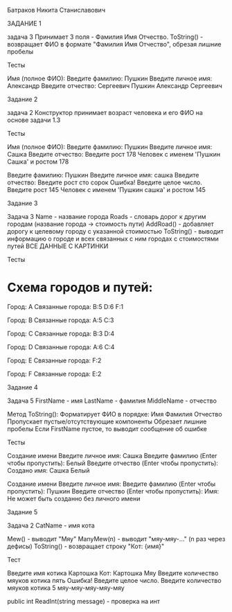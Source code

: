 Батраков Никита Станиславович

ЗАДАНИЕ 1

задача 3
Принимает 3 поля - Фамилия Имя Отчество. 
ToString() - возвращает ФИО в формате "Фамилия Имя Отчество", обрезая лишние пробелы

Тесты 

Имя (полное ФИО):
Введите фамилию: Пушкин
Введите личное имя: Александр
Введите отчество: Сергеевич
Пушкин Александр  Сергеевич


Задание 2

задача 2
Конструктор принимает возраст человека и его ФИО на основе задачи 1.3 

Тесты

Имя (полное ФИО):
Введите фамилию: Пушкин
Введите личное имя: Сашка
Введите отчество:
Введите рост 178
Человек с именем 'Пушкин Сашка' и ростом 178

Введите фамилию: Пушкин
Введите личное имя: сашка
Введите отчество:
Введите рост сто сорок
Ошибка! Введите целое число.
Введите рост 145
Человек с именем 'Пушкин сашка' и ростом 145


Задание 3

Задача 3
Name - название города
Roads - словарь дорог к другим городам (название города → стоимость пути)
AddRoad() - добавляет дорогу к целевому городу с указанной стоимостью
ToString() - выводит информацию о городе и всех связанных с ним городах с стоимостями путей
ВСЕ ДАННЫЕ С КАРТИНКИ

Тесты 

Схема городов и путей:
======================
Город: A
Связанные города:
  B:5
  D:6
  F:1

Город: B
Связанные города:
  A:5
  C:3

Город: C
Связанные города:
  B:3
  D:4

Город: D
Связанные города:
  A:6
  C:4

Город: E
Связанные города:
  F:2

Город: F
Связанные города:
  E:2


Задание 4

Задача 5
FirstName - имя
LastName - фамилия
MiddleName - отчество

Метод ToString():
Форматирует ФИО в порядке: Имя Фамилия Отчество
Пропускает пустые/отсутствующие компоненты
Обрезает лишние пробелы
Если FirstName пустое, то выводит сообщение об ошибке

Тесты

Создание имени
Введите личное имя: Сашка
Введите фамилию (Enter чтобы пропустить): Белый
Введите отчество (Enter чтобы пропустить):
Создано имя: Сашка Белый

Создание имени
Введите личное имя:
Введите фамилию (Enter чтобы пропустить): Пушкин
Введите отчество (Enter чтобы пропустить):
Имя: Не может быть созданно без личного имени

Задание 5

Задача 2
CatName - имя кота

Mew() - выводит "Мяу"
ManyMew(n) - выводит "мяу-мяу-..." (n раз через дефисы)
ToString() - возвращает строку "Кот: {имя}"

Тест

Введите имя котика
Картошка
Кот: Картошка
Мяу
Введите количество мяуков котика пять
Ошибка! Введите целое число.
Введите количество мяуков котика 5
мяу-мяу-мяу-мяу-мяу


 public int ReadInt(string message) - проверка на инт
